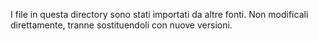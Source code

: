 I file in questa directory sono stati importati da altre fonti. Non
modificali direttamente, tranne sostituendoli con nuove versioni.